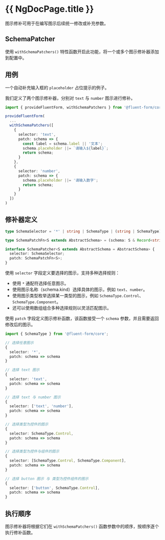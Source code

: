 # {{ NgDocPage.title }}

图示修补可用于在编写图示后续统一修改或补充参数。

## SchemaPatcher

使用 `withSchemaPatchers()` 特性函数开启此功能，将一个或多个图示修补器添加到配置中。

## 用例

一个自动补充输入框的 `placeholder` 占位提示的例子。

我们定义了两个图示修补器，分别对 `text` 与 `number` 图示进行修补。

```ts
import { provideFluentForm, withSchemaPatchers } from '@fluent-form/core';

provideFluentForm(
  ...
  withSchemaPatchers([
    {
      selector: 'text',
      patch: schema => {
        const label = schema.label || '文本';
        schema.placeholder ||= `请输入${label}`;
        return schema;
      }
    },
    {
      selector: 'number',
      patch: schema => {
        schema.placeholder ||= '请输入数字';
        return schema;
      }
    }
  ])
)
```

## 修补器定义

```ts
type SchemaSelector = '*' | string | SchemaType | (string | SchemaType)[];

type SchemaPatchFn<S extends AbstractSchema> = (schema: S & Record<string, SafeAny>) => S;

interface SchemaPatcher<S extends AbstractSchema = AbstractSchema> {
  selector: SchemaSelector;
  patch: SchemaPatchFn<S>;
}
```

使用 `selector` 字段定义要选择的图示，支持多种选择规则：

- 使用 `*` 通配符选择任意图示。
- 使用图示名称（schema.kind）选择具体的图示，例如 `text`、`number`。
- 使用图示类型枚举选择某一类型的图示，例如 `SchemaType.Control`、`SchemaType.Component`。
- 还可以使用数组组合多种选择规则以灵活匹配图示。

使用 `patch` 字段定义图示修补函数，该函数接受一个 `schema` 参数，并且需要返回修改后的图示。

```ts
import { SchemaType } from '@fluent-form/core';

// 选择任意图示
{
  selector: '*',
  patch: schema => schema
}

// 选择 text 图示
{
  selector: 'text',
  patch: schema => schema
}

// 选择 text 与 number 图示
{
  selector: ['text', 'number'],
  patch: schema => schema
}

// 选择类型为控件的图示
{
  selector: SchemaType.Control,
  patch: schema => schema
}

// 选择类型为控件与组件的图示
{
  selector: [SchemaType.Control, SchemaType.Component],
  patch: schema => schema
}

// 选择 button 图示 与 类型为控件组件的图示
{
  selector: ['button', SchemaType.Control],
  patch: schema => schema
}
```

## 执行顺序

图示修补器将根据它们在 `withSchemaPatchers()` 函数参数中的顺序，按顺序逐个执行修补函数。

